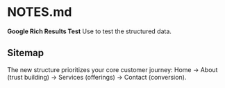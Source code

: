 # NOTES.md

**Google Rich Results Test**
Use to test the structured data.


## Sitemap
The new structure prioritizes your core customer journey: Home → About (trust building) → Services (offerings) →
Contact (conversion).
